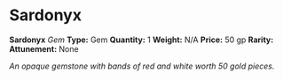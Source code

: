 # Sardonyx

**Sardonyx**
_Gem_
**Type:** Gem
**Quantity:** 1
**Weight:** N/A
**Price:** 50 gp
**Rarity:** 
**Attunement:** None

*An opaque gemstone with bands of red and white worth 50 gold pieces.*